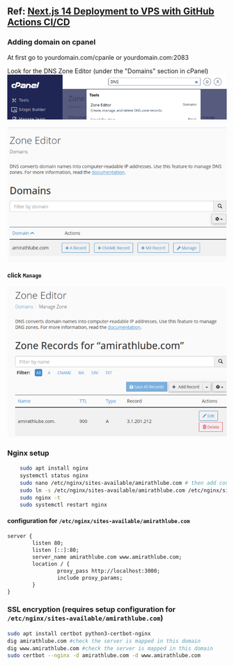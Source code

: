 ## Ref: [Next.js 14 Deployment to VPS with GitHub Actions CI/CD](https://www.youtube.com/watch?v=fkzpywlJcMA)

### Adding domain on cpanel
At first go to yourdomain.com/cpanle or yourdomain.com:2083

Look for the DNS Zone Editor (under the "Domains" section in cPanel)
![alt text](images/image.png)

![alt text](images/image-1.png)

#### click `Manage`
![alt text](images/image-2.png)

### Nginx setup

```sh
    sudo apt install nginx
    systemctl status nginx
    sudo nano /etc/nginx/sites-available/amirathlube.com # then add configuration
    sudo ln -s /etc/nginx/sites-available/amirathlube.com /etc/nginx/sites-enabled/
    sudo nginx -t
    sudo systemctl restart nginx
```

#### configuration for `/etc/nginx/sites-available/amirathlube.com`
```text
server {
        listen 80;
        listen [::]:80;
        server_name amirathlube.com www.amirathlube.com;
        location / {
                proxy_pass http://localhost:3000;
                include proxy_params;
        }
}
```

### SSL encryption (requires setup configuration for `/etc/nginx/sites-available/amirathlube.com`)

```sh
sudo apt install certbot python3-certbot-nginx
dig amirathlube.com #check the server is mapped in this domain
dig www.amirathlube.com #check the server is mapped in this domain
sudo certbot --nginx -d amirathlube.com -d www.amirathlube.com
```

